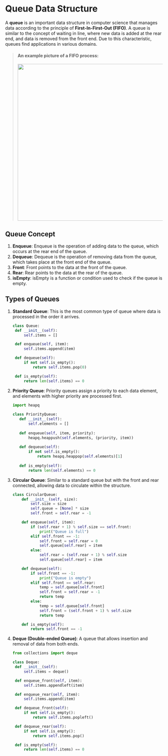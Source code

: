 # Queue Data Structure

A **queue** is an important data structure in computer science that manages data according to the principle of **First-In-First-Out (FIFO)**. A queue is similar to the concept of waiting in line, where new data is added at the rear end, and data is removed from the front end. Due to this characteristic, queues find applications in various domains.

>#### An example picture of a FIFO process:
>
><img width="500" src = "https://upload.wikimedia.org/wikipedia/commons/d/d3/Fifo_queue.png"/>

## Queue Concept

1. **Enqueue**: Enqueue is the operation of adding data to the queue, which occurs at the rear end of the queue.
2. **Dequeue**: Dequeue is the operation of removing data from the queue, which takes place at the front end of the queue.
3. **Front**: Front points to the data at the front of the queue.
4. **Rear**: Rear points to the data at the rear of the queue.
5. **isEmpty**: isEmpty is a function or condition used to check if the queue is empty.

## Types of Queues

1. **Standard Queue**: This is the most common type of queue where data is processed in the order it arrives.
   ```python
   class Queue:
    def __init__(self):
        self.items = []

    def enqueue(self, item):
        self.items.append(item)

    def dequeue(self):
        if not self.is_empty():
            return self.items.pop(0)

    def is_empty(self):
        return len(self.items) == 0
   ```
2. **Priority Queue**: Priority queues assign a priority to each data element, and elements with higher priority are processed first.
   ```python
   import heapq
  
   class PriorityQueue:
      def __init__(self):
          self.elements = []
  
      def enqueue(self, item, priority):
          heapq.heappush(self.elements, (priority, item))
  
      def dequeue(self):
          if not self.is_empty():
              return heapq.heappop(self.elements)[1]
  
      def is_empty(self):
          return len(self.elements) == 0
   ```
3. **Circular Queue**: Similar to a standard queue but with the front and rear connected, allowing data to circulate within the structure.
    ```python
    class CircularQueue:
        def __init__(self, size):
            self.size = size
            self.queue = [None] * size
            self.front = self.rear = -1
    
        def enqueue(self, item):
            if (self.rear + 1) % self.size == self.front:
                print("Queue is full")
            elif self.front == -1:
                self.front = self.rear = 0
                self.queue[self.rear] = item
            else:
                self.rear = (self.rear + 1) % self.size
                self.queue[self.rear] = item
    
        def dequeue(self):
            if self.front == -1:
                print("Queue is empty")
            elif self.front == self.rear:
                temp = self.queue[self.front]
                self.front = self.rear = -1
                return temp
            else:
                temp = self.queue[self.front]
                self.front = (self.front + 1) % self.size
                return temp
    
        def is_empty(self):
            return self.front == -1
    ```
4. **Deque (Double-ended Queue)**: A queue that allows insertion and removal of data from both ends.
   ```python
   from collections import deque

   class Deque:
    def __init__(self):
        self.items = deque()

    def enqueue_front(self, item):
        self.items.appendleft(item)

    def enqueue_rear(self, item):
        self.items.append(item)

    def dequeue_front(self):
        if not self.is_empty():
            return self.items.popleft()

    def dequeue_rear(self):
        if not self.is_empty():
            return self.items.pop()

    def is_empty(self):
        return len(self.items) == 0
    ```
